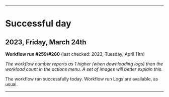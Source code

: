 
***

# Successful day

## 2023, Friday, March 24th

**Workflow run #259/#260** (last checked: 2023, Tuesday, April 11th)

_The workflow number reports as 1 higher (when downloading logs) than the workload count in the actions menu. A set of images will better explain this._

The workflow ran successfully today. Workflow run Logs are available, as usual.

***
